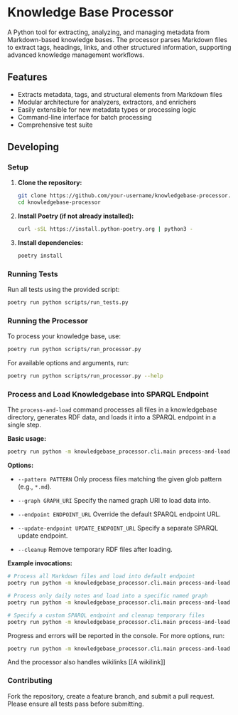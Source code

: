 # Knowledge Base Processor

A Python tool for extracting, analyzing, and managing metadata from Markdown-based knowledge bases. The processor parses Markdown files to extract tags, headings, links, and other structured information, supporting advanced knowledge management workflows.

## Features

- Extracts metadata, tags, and structural elements from Markdown files
- Modular architecture for analyzers, extractors, and enrichers
- Easily extensible for new metadata types or processing logic
- Command-line interface for batch processing
- Comprehensive test suite

## Developing

### Setup

1. **Clone the repository:**
   ```bash
   git clone https://github.com/your-username/knowledgebase-processor.git
   cd knowledgebase-processor
   ```

2. **Install Poetry (if not already installed):**
   ```bash
   curl -sSL https://install.python-poetry.org | python3 -
   ```

3. **Install dependencies:**
   ```bash
   poetry install
   ```

### Running Tests

Run all tests using the provided script:
```bash
poetry run python scripts/run_tests.py
```

### Running the Processor

To process your knowledge base, use:
```bash
poetry run python scripts/run_processor.py
```
For available options and arguments, run:
```bash
poetry run python scripts/run_processor.py --help
```

### Process and Load Knowledgebase into SPARQL Endpoint

The `process-and-load` command processes all files in a knowledgebase directory, generates RDF data, and loads it into a SPARQL endpoint in a single step.

**Basic usage:**
```bash
poetry run python -m knowledgebase_processor.cli.main process-and-load /path/to/knowledgebase
```

**Options:**
- `--pattern PATTERN`
  Only process files matching the given glob pattern (e.g., `*.md`).

- `--graph GRAPH_URI`
  Specify the named graph URI to load data into.

- `--endpoint ENDPOINT_URL`
  Override the default SPARQL endpoint URL.

- `--update-endpoint UPDATE_ENDPOINT_URL`
  Specify a separate SPARQL update endpoint.

- `--cleanup`
  Remove temporary RDF files after loading.

**Example invocations:**
```bash
# Process all Markdown files and load into default endpoint
poetry run python -m knowledgebase_processor.cli.main process-and-load ./sample_data

# Process only daily notes and load into a specific named graph
poetry run python -m knowledgebase_processor.cli.main process-and-load ./sample_data --pattern "daily-note-*.md" --graph "http://example.org/graph/daily"

# Specify a custom SPARQL endpoint and cleanup temporary files
poetry run python -m knowledgebase_processor.cli.main process-and-load ./sample_data --endpoint http://localhost:3030/ds --cleanup
```

Progress and errors will be reported in the console. For more options, run:
```bash
poetry run python -m knowledgebase_processor.cli.main process-and-load --help
```

And the processor also handles wikilinks [[A wikilink]]

### Contributing

Fork the repository, create a feature branch, and submit a pull request. Please ensure all tests pass before submitting.